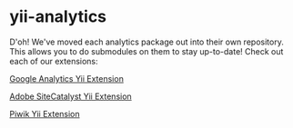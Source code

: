 yii-analytics
=============

D'oh! We've moved each analytics package out into their own repository. 
This allows you to do submodules on them to stay up-to-date! 
Check out each of our extensions: 

[Google Analytics Yii Extension](https://github.com/TagPlanet/yii-analytics-ga)

[Adobe SiteCatalyst Yii Extension](https://github.com/TagPlanet/yii-analytics-sc)

[Piwik Yii Extension](https://github.com/TagPlanet/yii-analytics-piwik)